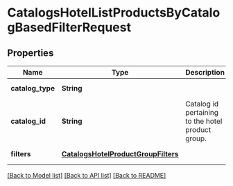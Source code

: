 # CatalogsHotelListProductsByCatalogBasedFilterRequest
## Properties

| Name | Type | Description | Notes |
|------------ | ------------- | ------------- | -------------|
| **catalog\_type** | **String** |  | [default to null] |
| **catalog\_id** | **String** | Catalog id pertaining to the hotel product group. | [default to null] |
| **filters** | [**CatalogsHotelProductGroupFilters**](CatalogsHotelProductGroupFilters.md) |  | [default to null] |

[[Back to Model list]](../README.md#documentation-for-models) [[Back to API list]](../README.md#documentation-for-api-endpoints) [[Back to README]](../README.md)

